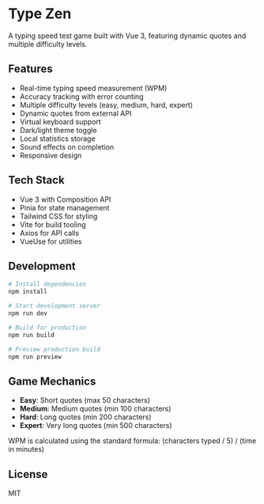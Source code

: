 # Type Zen

A typing speed test game built with Vue 3, featuring dynamic quotes and multiple difficulty levels.

## Features

- Real-time typing speed measurement (WPM)
- Accuracy tracking with error counting
- Multiple difficulty levels (easy, medium, hard, expert)
- Dynamic quotes from external API
- Virtual keyboard support
- Dark/light theme toggle
- Local statistics storage
- Sound effects on completion
- Responsive design

## Tech Stack

- Vue 3 with Composition API
- Pinia for state management
- Tailwind CSS for styling
- Vite for build tooling
- Axios for API calls
- VueUse for utilities

## Development

```bash
# Install dependencies
npm install

# Start development server
npm run dev

# Build for production
npm run build

# Preview production build
npm run preview
```

## Game Mechanics

- **Easy**: Short quotes (max 50 characters)
- **Medium**: Medium quotes (min 100 characters)
- **Hard**: Long quotes (min 200 characters)
- **Expert**: Very long quotes (min 500 characters)

WPM is calculated using the standard formula: (characters typed / 5) / (time in minutes)

## License 
MIT
